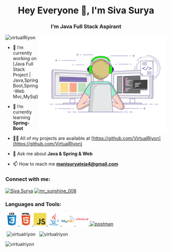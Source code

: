 <h1 align="center">Hey Everyone 👋, I'm Siva Surya</h1>
<h3 align="center">I'm Java Full Stack Aspirant</h3>
<img align="right" alt="Coding" width="400" src="https://raw.githubusercontent.com/devSouvik/devSouvik/master/gif3.gif">

<p align="left"> <img src="https://komarev.com/ghpvc/?username=guptaravimp&label=Profile%20views&color=0e75b6&style=flat" alt="virtualRiyon" /> </p>


- 🔭 I’m currently working on [Java Full Stack Project | Java,Spring Boot,Spring-Web Mvc,MySql)

- 🌱 I’m currently learning **Spring-Boot**

- 👨‍💻 All of my projects are available at [https://github.com/VirtualRiyon](https://github.com/VirtualRiyon)

- 💬 Ask me about **Java & Spring & Web**

- 📫 How to reach me **manisuryateja4@gmail.com**


<h3 align="left">Connect with me:</h3>
<p align="left">
<a href="[https://linkedin.com/in/adityajaiswal7](https://www.linkedin.com/in/siva-surya-durga-ram-chitra-9706501b4/)" target="blank"><img align="center" src="https://raw.githubusercontent.com/rahuldkjain/github-profile-readme-generator/master/src/images/icons/Social/linked-in-alt.svg" alt="Siva Surya" height="30" width="40" /></a>
<a href="[https://instagram.com/devopsshack](https://www.instagram.com/mr_sunshine_008?igsh=anAwNDBpa21nbWg2)" target="blank"><img align="center" src="https://raw.githubusercontent.com/rahuldkjain/github-profile-readme-generator/master/src/images/icons/Social/instagram.svg" alt="mr_sunshine_008" height="30" width="40" /></a>
  
</p>

<h3 align="left">Languages and Tools:</h3>
<p align="left"> <a href="https://aws.amazon.com" target="_blank" rel="noreferrer"> <a href="https://www.w3schools.com/css/" target="_blank" rel="noreferrer"> <img src="https://raw.githubusercontent.com/devicons/devicon/master/icons/css3/css3-original-wordmark.svg" alt="css3" width="40" height="40"/> </a>  <a href="https://www.w3.org/html/" target="_blank" rel="noreferrer"> <img src="https://raw.githubusercontent.com/devicons/devicon/master/icons/html5/html5-original-wordmark.svg" alt="html5" width="40" height="40"/> </a> <a href="https://developer.mozilla.org/en-US/docs/Web/JavaScript" target="_blank" rel="noreferrer"> <img src="https://raw.githubusercontent.com/devicons/devicon/master/icons/javascript/javascript-original.svg" alt="javascript" width="40" height="40"/> </a>  <a href="https://www.java.com" target="_blank" rel="noreferrer"> <img src="https://raw.githubusercontent.com/devicons/devicon/master/icons/java/java-original.svg" alt="java" width="40" height="40"/> </a>   <a href="https://www.mysql.com/" target="_blank" rel="noreferrer"> <img src="https://raw.githubusercontent.com/devicons/devicon/master/icons/mysql/mysql-original-wordmark.svg" alt="mysql" width="40" height="40"/> </a> <a href="https://www.oracle.com/" target="_blank" rel="noreferrer"> <img src="https://raw.githubusercontent.com/devicons/devicon/master/icons/oracle/oracle-original.svg" alt="oracle" width="40" height="40"/> </a>  <a href="https://postman.com" target="_blank" rel="noreferrer"> <img src="https://www.vectorlogo.zone/logos/getpostman/getpostman-icon.svg" alt="postman" width="40" height="40"/> </a>  </p>

<p>&nbsp;<img align="center" src="https://github-readme-stats.vercel.app/api?username=virtualriyon&show_icons=true&locale=en" alt="virtualriyon" />
  &nbsp; <img align="center" src="https://github-readme-streak-stats.herokuapp.com/?user=virtualriyon&" alt="virtualriyon" /></p>
<p></p>
<p><img align="left" src="https://github-readme-stats.vercel.app/api/top-langs?username=virtualriyon&show_icons=true&locale=en&layout=compact" alt="virtualriyon" /></p>

